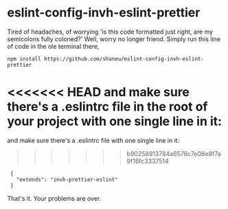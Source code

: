 # eslint-config-invh-eslint-prettier

Tired of headaches, of worrying 'is this code formatted just right, are my
semicolons fully coloned?' Well, worry no longer friend. Simply run this line of
code in the ole terminal there,

```
npm install https://github.com/shaneu/eslint-config-invh-eslint-prettier
```

<<<<<<< HEAD
and make sure there's a .eslintrc file in the root of your project with one
single line in it:
=======
and make sure there's a .eslintrc file with one single line in it:
>>>>>>> b90258913784a6578c7e08e8f7a9f16fc3337514

```
 {
   "extends": "invh-prettier-eslint"
 }
```

That's it. Your problems are over.
